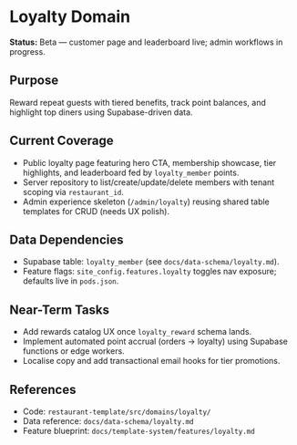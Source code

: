 # Loyalty Domain

**Status:** Beta — customer page and leaderboard live; admin workflows in progress.

## Purpose
Reward repeat guests with tiered benefits, track point balances, and highlight top diners using Supabase-driven data.

## Current Coverage
- Public loyalty page featuring hero CTA, membership showcase, tier highlights, and leaderboard fed by `loyalty_member` points.
- Server repository to list/create/update/delete members with tenant scoping via `restaurant_id`.
- Admin experience skeleton (`/admin/loyalty`) reusing shared table templates for CRUD (needs UX polish).

## Data Dependencies
- Supabase table: `loyalty_member` (see `docs/data-schema/loyalty.md`).
- Feature flags: `site_config.features.loyalty` toggles nav exposure; defaults live in `pods.json`.

## Near-Term Tasks
- Add rewards catalog UX once `loyalty_reward` schema lands.
- Implement automated point accrual (orders → loyalty) using Supabase functions or edge workers.
- Localise copy and add transactional email hooks for tier promotions.

## References
- Code: `restaurant-template/src/domains/loyalty/`
- Data reference: `docs/data-schema/loyalty.md`
- Feature blueprint: `docs/template-system/features/loyalty.md`
